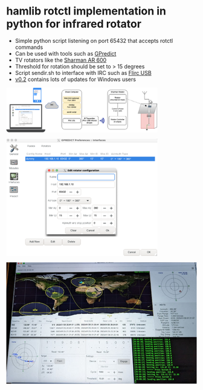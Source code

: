 # hamlib rotctl implementation in python for infrared rotator

* Simple python script listening on port 65432 that accepts rotctl commands
* Can be used with tools such as [GPredict](http://gpredict.oz9aec.net/) 
* TV rotators like the [Sharman AR 600](https://moonrakeronline.com/sharman-ar-600-vhf-uhf-antenna-rotator) 
* Threshold for rotation should be set to > 15 degrees
* Script sendir.sh to interface with IRC such as [Flirc USB](https://flirc.com/more/flirc-usb)
* <a href="https://github.com/stevendodd/rotctlpy/releases">v0.2</a> contains lots of updates for Windows users


<img src="./images/BlockDiagram.png" width=400>
<P>
<img src="./images/RotatorConfig.png" width=400>
<p> 
<img src="./images/Rotator.jpg" width=800>